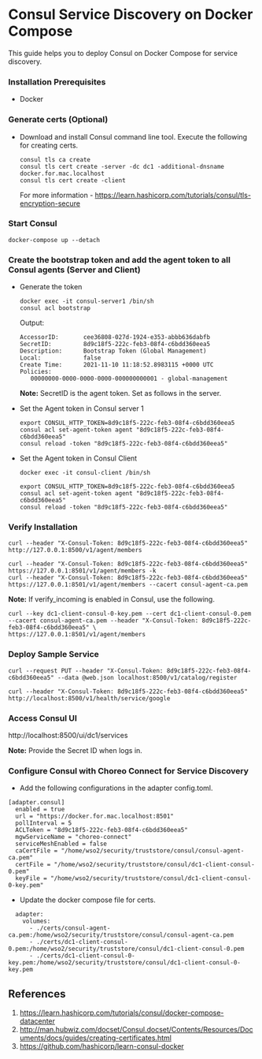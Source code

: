 # Consul Service Discovery on Docker Compose

This guide helps you to deploy Consul on Docker Compose for service discovery.

### Installation Prerequisites

- Docker

### Generate certs (Optional)

- Download and install Consul command line tool. Execute the following for creating certs.

   ```
   consul tls ca create
   consul tls cert create -server -dc dc1 -additional-dnsname docker.for.mac.localhost
   consul tls cert create -client 
   ```
   For more information - https://learn.hashicorp.com/tutorials/consul/tls-encryption-secure

### Start Consul

```
docker-compose up --detach
```

### Create the bootstrap token and add the agent token to all Consul agents (Server and Client)

- Generate the token
   ```
   docker exec -it consul-server1 /bin/sh
   consul acl bootstrap
   ```

   Output:
   ```
   AccessorID:       cee36808-027d-1924-e353-abbb636dabfb
   SecretID:         8d9c18f5-222c-feb3-08f4-c6bdd360eea5
   Description:      Bootstrap Token (Global Management)
   Local:            false
   Create Time:      2021-11-10 11:18:52.8983115 +0000 UTC
   Policies:
      00000000-0000-0000-0000-000000000001 - global-management
   ```

   **Note:** SecretID is the agent token. Set as follows in the server.

- Set the Agent token in Consul server 1

   ```
   export CONSUL_HTTP_TOKEN=8d9c18f5-222c-feb3-08f4-c6bdd360eea5
   consul acl set-agent-token agent "8d9c18f5-222c-feb3-08f4-c6bdd360eea5"
   consul reload -token "8d9c18f5-222c-feb3-08f4-c6bdd360eea5"
   ```

- Set the Agent token in Consul Client

   ```
   docker exec -it consul-client /bin/sh

   export CONSUL_HTTP_TOKEN=8d9c18f5-222c-feb3-08f4-c6bdd360eea5
   consul acl set-agent-token agent "8d9c18f5-222c-feb3-08f4-c6bdd360eea5"
   consul reload -token "8d9c18f5-222c-feb3-08f4-c6bdd360eea5"
   ```

### Verify Installation 

```
curl --header "X-Consul-Token: 8d9c18f5-222c-feb3-08f4-c6bdd360eea5" http://127.0.0.1:8500/v1/agent/members

curl --header "X-Consul-Token: 8d9c18f5-222c-feb3-08f4-c6bdd360eea5" https://127.0.0.1:8501/v1/agent/members -k
curl --header "X-Consul-Token: 8d9c18f5-222c-feb3-08f4-c6bdd360eea5" https://127.0.0.1:8501/v1/agent/members --cacert consul-agent-ca.pem
```

**Note:** If verify_incoming is enabled in Consul, use the following.

```
curl --key dc1-client-consul-0-key.pem --cert dc1-client-consul-0.pem --cacert consul-agent-ca.pem --header "X-Consul-Token: 8d9c18f5-222c-feb3-08f4-c6bdd360eea5" \
https://127.0.0.1:8501/v1/agent/members
```

### Deploy Sample Service

```
curl --request PUT --header "X-Consul-Token: 8d9c18f5-222c-feb3-08f4-c6bdd360eea5" --data @web.json localhost:8500/v1/catalog/register

curl --header "X-Consul-Token: 8d9c18f5-222c-feb3-08f4-c6bdd360eea5" http://localhost:8500/v1/health/service/google
```

### Access Consul UI

http://localhost:8500/ui/dc1/services

**Note:** Provide the Secret ID when logs in.


### Configure Consul with Choreo Connect for Service Discovery

- Add the following configurations in the adapter config.toml. 

```
[adapter.consul]
  enabled = true
  url = "https://docker.for.mac.localhost:8501"
  pollInterval = 5
  ACLToken = "8d9c18f5-222c-feb3-08f4-c6bdd360eea5"
  mgwServiceName = "choreo-connect"
  serviceMeshEnabled = false
  caCertFile = "/home/wso2/security/truststore/consul/consul-agent-ca.pem"
  certFile = "/home/wso2/security/truststore/consul/dc1-client-consul-0.pem"
  keyFile = "/home/wso2/security/truststore/consul/dc1-client-consul-0-key.pem"
```

- Update the docker compose file for certs.

```
  adapter:
    volumes:
      - ./certs/consul-agent-ca.pem:/home/wso2/security/truststore/consul/consul-agent-ca.pem
      - ./certs/dc1-client-consul-0.pem:/home/wso2/security/truststore/consul/dc1-client-consul-0.pem
      - ./certs/dc1-client-consul-0-key.pem:/home/wso2/security/truststore/consul/dc1-client-consul-0-key.pem
```


## References 

1. https://learn.hashicorp.com/tutorials/consul/docker-compose-datacenter
2. http://man.hubwiz.com/docset/Consul.docset/Contents/Resources/Documents/docs/guides/creating-certificates.html
3. https://github.com/hashicorp/learn-consul-docker